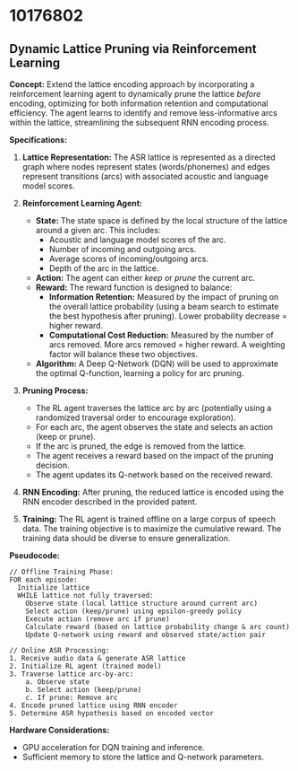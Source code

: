# 10176802

## Dynamic Lattice Pruning via Reinforcement Learning

**Concept:** Extend the lattice encoding approach by incorporating a reinforcement learning agent to dynamically prune the lattice *before* encoding, optimizing for both information retention and computational efficiency. The agent learns to identify and remove less-informative arcs within the lattice, streamlining the subsequent RNN encoding process.

**Specifications:**

1.  **Lattice Representation:** The ASR lattice is represented as a directed graph where nodes represent states (words/phonemes) and edges represent transitions (arcs) with associated acoustic and language model scores.

2.  **Reinforcement Learning Agent:**
    *   **State:** The state space is defined by the local structure of the lattice around a given arc. This includes:
        *   Acoustic and language model scores of the arc.
        *   Number of incoming and outgoing arcs.
        *   Average scores of incoming/outgoing arcs.
        *   Depth of the arc in the lattice.
    *   **Action:** The agent can either *keep* or *prune* the current arc.
    *   **Reward:** The reward function is designed to balance:
        *   **Information Retention:** Measured by the impact of pruning on the overall lattice probability (using a beam search to estimate the best hypothesis after pruning). Lower probability decrease = higher reward.
        *   **Computational Cost Reduction:**  Measured by the number of arcs removed.  More arcs removed = higher reward.  A weighting factor will balance these two objectives.
    *   **Algorithm:**  A Deep Q-Network (DQN) will be used to approximate the optimal Q-function, learning a policy for arc pruning.

3.  **Pruning Process:**
    *   The RL agent traverses the lattice arc by arc (potentially using a randomized traversal order to encourage exploration).
    *   For each arc, the agent observes the state and selects an action (keep or prune).
    *   If the arc is pruned, the edge is removed from the lattice.
    *   The agent receives a reward based on the impact of the pruning decision.
    *   The agent updates its Q-network based on the received reward.

4.  **RNN Encoding:**  After pruning, the reduced lattice is encoded using the RNN encoder described in the provided patent.

5.  **Training:** The RL agent is trained offline on a large corpus of speech data. The training objective is to maximize the cumulative reward. The training data should be diverse to ensure generalization.

**Pseudocode:**

```
// Offline Training Phase:
FOR each episode:
  Initialize lattice
  WHILE lattice not fully traversed:
    Observe state (local lattice structure around current arc)
    Select action (keep/prune) using epsilon-greedy policy
    Execute action (remove arc if prune)
    Calculate reward (based on lattice probability change & arc count)
    Update Q-network using reward and observed state/action pair

// Online ASR Processing:
1. Receive audio data & generate ASR lattice
2. Initialize RL agent (trained model)
3. Traverse lattice arc-by-arc:
    a. Observe state
    b. Select action (keep/prune)
    c. If prune: Remove arc
4. Encode pruned lattice using RNN encoder
5. Determine ASR hypothesis based on encoded vector
```

**Hardware Considerations:**

*   GPU acceleration for DQN training and inference.
*   Sufficient memory to store the lattice and Q-network parameters.